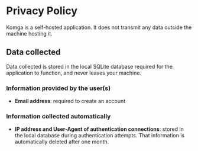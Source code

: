 # Privacy Policy

Komga is a self-hosted application. It does not transmit any data outside the machine hosting it.

## Data collected

Data collected is stored in the local SQLite database required for the application to function, and never leaves your
machine.

### Information provided by the user(s)

- **Email address**: required to create an account

### Information collected automatically

- **IP address and User-Agent of authentication connections**: stored in the local database during authentication
  attempts. That information is automatically deleted after one month.
